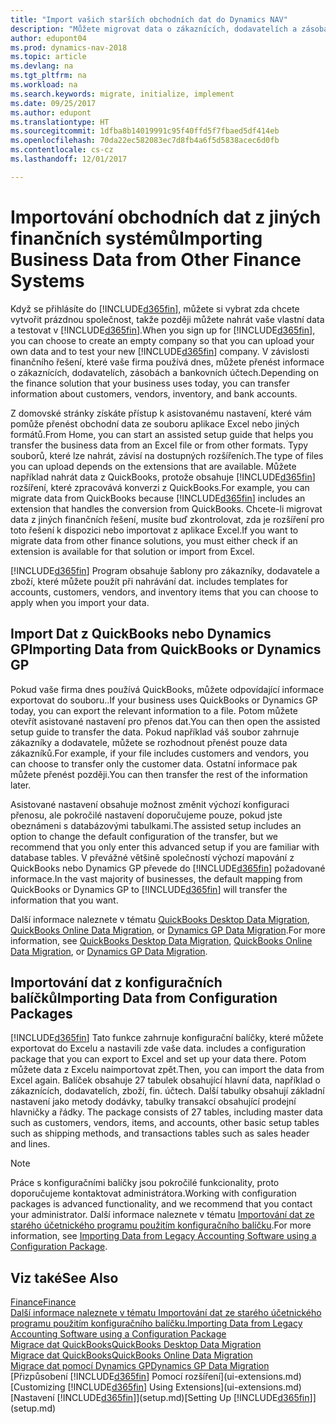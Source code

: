```yaml
---
title: "Import vašich starších obchodních dat do Dynamics NAV"
description: "Můžete migrovat data o zákaznících, dodavatelích a zásobách. Například, z Excelu, QuickBooks nebo Dynamics GP do vašeho Dynamics NAV"
author: edupont04
ms.prod: dynamics-nav-2018
ms.topic: article
ms.devlang: na
ms.tgt_pltfrm: na
ms.workload: na
ms.search.keywords: migrate, initialize, implement
ms.date: 09/25/2017
ms.author: edupont
ms.translationtype: HT
ms.sourcegitcommit: 1dfba8b14019991c95f40ffd5f7fbaed5df414eb
ms.openlocfilehash: 70da22ec582083ec7d8fb4a6f5d5838acec6d0fb
ms.contentlocale: cs-cz
ms.lasthandoff: 12/01/2017

---
```

# <a name="importing-business-data-from-other-finance-systems"></a><span data-ttu-id="d4dc7-103">Importování obchodních dat z jiných finančních systémů</span><span class="sxs-lookup"><span data-stu-id="d4dc7-103">Importing Business Data from Other Finance Systems</span></span>
<span data-ttu-id="d4dc7-104">Když se přihlásíte do [!INCLUDE[d365fin](includes/d365fin_md.md)], můžete si vybrat zda chcete vytvořit prázdnou společnost, takže později můžete nahrát vaše vlastní data a testovat v [!INCLUDE[d365fin](includes/d365fin_md.md)].</span><span class="sxs-lookup"><span data-stu-id="d4dc7-104">When you sign up for [!INCLUDE[d365fin](includes/d365fin_md.md)], you can choose to create an empty company so that you can upload your own data and to test your new [!INCLUDE[d365fin](includes/d365fin_md.md)] company.</span></span> <span data-ttu-id="d4dc7-105">V závislosti finančního řešení, které vaše firma používá dnes, můžete přenést informace o zákaznících, dodavatelích, zásobách a bankovních účtech.</span><span class="sxs-lookup"><span data-stu-id="d4dc7-105">Depending on the finance solution that your business uses today, you can transfer information about customers, vendors, inventory, and bank accounts.</span></span>  

<span data-ttu-id="d4dc7-106">Z domovské stránky získáte přístup k asistovanému nastavení, které vám pomůže přenést obchodní data ze souboru aplikace Excel nebo jiných formátů.</span><span class="sxs-lookup"><span data-stu-id="d4dc7-106">From Home, you can start an assisted setup guide that helps you transfer the business data from an Excel file or from other formats.</span></span> <span data-ttu-id="d4dc7-107">Typy souborů, které lze nahrát, závisí na dostupných rozšířeních.</span><span class="sxs-lookup"><span data-stu-id="d4dc7-107">The type of files you can upload depends on the extensions that are available.</span></span> <span data-ttu-id="d4dc7-108">Můžete například nahrát data z QuickBooks, protože obsahuje [!INCLUDE[d365fin](includes/d365fin_md.md)] rozšíření, které zpracovává konverzi z QuickBooks.</span><span class="sxs-lookup"><span data-stu-id="d4dc7-108">For example, you can migrate data from QuickBooks because [!INCLUDE[d365fin](includes/d365fin_md.md)] includes an extension that handles the conversion from QuickBooks.</span></span> <span data-ttu-id="d4dc7-109">Chcete-li migrovat data z jiných finančních řešení, musíte buď zkontrolovat, zda je rozšíření pro toto řešení k dispozici nebo importovat z aplikace Excel.</span><span class="sxs-lookup"><span data-stu-id="d4dc7-109">If you want to migrate data from other finance solutions, you must either check if an extension is available for that solution or import from Excel.</span></span>  

[!INCLUDE[d365fin](includes/d365fin_md.md)]<span data-ttu-id="d4dc7-110"> Program obsahuje šablony pro zákazníky, dodavatele a zboží, které můžete použít při nahrávání dat.</span><span class="sxs-lookup"><span data-stu-id="d4dc7-110"> includes templates for accounts, customers, vendors, and inventory items that you can choose to apply when you import your data.</span></span>  

## <a name="importing-data-from-quickbooks-or-dynamics-gp"></a><span data-ttu-id="d4dc7-111">Import Dat z QuickBooks nebo Dynamics GP</span><span class="sxs-lookup"><span data-stu-id="d4dc7-111">Importing Data from QuickBooks or Dynamics GP</span></span>
<span data-ttu-id="d4dc7-112">Pokud vaše firma dnes používá QuickBooks, můžete odpovídající informace exportovat do souboru..</span><span class="sxs-lookup"><span data-stu-id="d4dc7-112">If your business uses QuickBooks or Dynamics GP today, you can export the relevant information to a file.</span></span> <span data-ttu-id="d4dc7-113">Potom můžete otevřít asistované nastavení pro přenos dat.</span><span class="sxs-lookup"><span data-stu-id="d4dc7-113">You can then open the assisted setup guide to transfer the data.</span></span>
<span data-ttu-id="d4dc7-114">Pokud například váš soubor zahrnuje zákazníky a dodavatele, můžete se rozhodnout přenést pouze data zákazníků.</span><span class="sxs-lookup"><span data-stu-id="d4dc7-114">For example, if your file includes customers and vendors, you can choose to transfer only the customer data.</span></span> <span data-ttu-id="d4dc7-115">Ostatní informace pak můžete přenést později.</span><span class="sxs-lookup"><span data-stu-id="d4dc7-115">You can then transfer the rest of the information later.</span></span>  

<span data-ttu-id="d4dc7-116">Asistované nastavení obsahuje možnost změnit výchozí konfiguraci přenosu, ale pokročilé nastavení doporučujeme pouze, pokud jste obeznámeni s databázovými tabulkami.</span><span class="sxs-lookup"><span data-stu-id="d4dc7-116">The assisted setup includes an option to change the default configuration of the transfer, but we recommend that you only enter this advanced setup if you are familiar with database tables.</span></span> <span data-ttu-id="d4dc7-117">V převážné většině společností výchozí mapování z QuickBooks nebo Dynamics GP převede do [!INCLUDE[d365fin](includes/d365fin_md.md)] požadované informace.</span><span class="sxs-lookup"><span data-stu-id="d4dc7-117">In the vast majority of businesses, the default mapping from QuickBooks or Dynamics GP to [!INCLUDE[d365fin](includes/d365fin_md.md)] will transfer the information that you want.</span></span>  

<span data-ttu-id="d4dc7-118">Další informace naleznete v tématu [QuickBooks Desktop Data Migration](ui-extensions-quickbooks-data-migration.md), [QuickBooks Online Data Migration](ui-extensions-quickbooks-online-data-migration.md), or [Dynamics GP Data Migration](ui-extensions-dynamicsgp-data-migration.md).</span><span class="sxs-lookup"><span data-stu-id="d4dc7-118">For more information, see [QuickBooks Desktop Data Migration](ui-extensions-quickbooks-data-migration.md), [QuickBooks Online Data Migration](ui-extensions-quickbooks-online-data-migration.md), or [Dynamics GP Data Migration](ui-extensions-dynamicsgp-data-migration.md).</span></span>  

## <a name="importing-data-from-configuration-packages"></a><span data-ttu-id="d4dc7-119">Importování dat z konfiguračních balíčků</span><span class="sxs-lookup"><span data-stu-id="d4dc7-119">Importing Data from Configuration Packages</span></span>
[!INCLUDE[d365fin](includes/d365fin_md.md)]<span data-ttu-id="d4dc7-120"> Tato funkce zahrnuje konfigurační balíčky, které můžete exportovat do Excelu a nastavili zde vaše data.</span><span class="sxs-lookup"><span data-stu-id="d4dc7-120"> includes a configuration package that you can export to Excel and set up your data there.</span></span> <span data-ttu-id="d4dc7-121">Potom můžete data z Excelu naimportovat zpět.</span><span class="sxs-lookup"><span data-stu-id="d4dc7-121">Then, you can import the data from Excel again.</span></span> <span data-ttu-id="d4dc7-122">Balíček obsahuje 27 tabulek obsahující hlavní data, například o zákaznících, dodavatelích, zboží, fin. účtech. Další tabulky obsahují základní nastavení jako metody dodávky, tabulky transakcí obsahující prodejní hlavničky a řádky. </span><span class="sxs-lookup"><span data-stu-id="d4dc7-122">The package consists of 27 tables, including master data such as customers, vendors, items, and accounts, other basic setup tables such as shipping methods, and transactions tables such as sales header and lines.</span></span>  

> [!NOTE]  
>   <span data-ttu-id="d4dc7-123">Práce s konfiguračními balíčky jsou pokročilé funkcionality, proto doporučujeme kontaktovat administrátora.</span><span class="sxs-lookup"><span data-stu-id="d4dc7-123">Working with configuration packages is advanced functionality, and we recommend that you contact your administrator.</span></span> <span data-ttu-id="d4dc7-124">Další informace naleznete v tématu [Importování dat ze starého účetnického programu použitím konfiguračního balíčku](across-import-data-configuration-packages.md).</span><span class="sxs-lookup"><span data-stu-id="d4dc7-124">For more information, see [Importing Data from Legacy Accounting Software using a Configuration Package](across-import-data-configuration-packages.md).</span></span>  

## <a name="see-also"></a><span data-ttu-id="d4dc7-125">Viz také</span><span class="sxs-lookup"><span data-stu-id="d4dc7-125">See Also</span></span>
[<span data-ttu-id="d4dc7-126">Finance</span><span class="sxs-lookup"><span data-stu-id="d4dc7-126">Finance</span></span>](finance.md)  
[<span data-ttu-id="d4dc7-127">Další informace naleznete v tématu Importování dat ze starého účetnického programu použitím konfiguračního balíčku.</span><span class="sxs-lookup"><span data-stu-id="d4dc7-127">Importing Data from Legacy Accounting Software using a Configuration Package</span></span>](across-import-data-configuration-packages.md)  
[<span data-ttu-id="d4dc7-128">Migrace dat QuickBooks</span><span class="sxs-lookup"><span data-stu-id="d4dc7-128">QuickBooks Desktop Data Migration</span></span>](ui-extensions-quickbooks-data-migration.md)  
[<span data-ttu-id="d4dc7-129">Migrace dat QuickBooks</span><span class="sxs-lookup"><span data-stu-id="d4dc7-129">QuickBooks Online Data Migration</span></span>](ui-extensions-quickbooks-online-data-migration.md)  
[<span data-ttu-id="d4dc7-130">Migrace dat pomocí Dynamics GP</span><span class="sxs-lookup"><span data-stu-id="d4dc7-130">Dynamics GP Data Migration</span></span>](ui-extensions-dynamicsgp-data-migration.md)  
<span data-ttu-id="d4dc7-131">[Přizpůsobení [!INCLUDE[d365fin](includes/d365fin_md.md)] Pomocí rozšíření](ui-extensions.md) </span><span class="sxs-lookup"><span data-stu-id="d4dc7-131">[Customizing [!INCLUDE[d365fin](includes/d365fin_md.md)] Using Extensions](ui-extensions.md) </span></span>  
<span data-ttu-id="d4dc7-132">[Nastavení [!INCLUDE[d365fin](includes/d365fin_md.md)]](setup.md)</span><span class="sxs-lookup"><span data-stu-id="d4dc7-132">[Setting Up [!INCLUDE[d365fin](includes/d365fin_md.md)]](setup.md)</span></span>

## 

